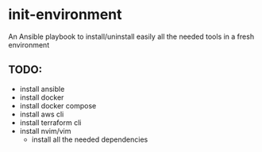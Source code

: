 # init-environment
An Ansible playbook to install/uninstall easily all the needed tools in a fresh environment

## TODO:
- install ansible
- install docker
- install docker compose
- install aws cli
- install terraform cli
- install nvim/vim
  - install all the needed dependencies
